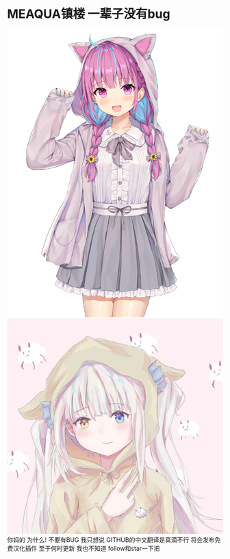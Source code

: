 # MEAQUA镇楼 一辈子没有bug
![image](https://github.com/chinaqingfeng/MOGAINMD-/blob/master/images/79171059_p0.jpg)
![image](https://github.com/chinaqingfeng/MOGAINMD-/blob/master/images/mea.jpg)
你妈的 为什么!
不要有BUG 我只想说 GITHUB的中文翻译是真滴不行 将会发布免费汉化插件 至于何时更新 我也不知道
follow和star一下把

